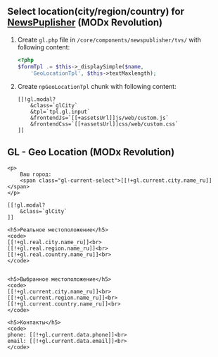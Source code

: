 ## Select location(city/region/country) for [NewsPuplisher](http://modx.com/extras/package/newspublisher) (MODx Revolution)
1. Create `gl.php` file in `/core/components/newspublisher/tvs/` with following content:

	```php
	<?php
	$formTpl .= $this->_displaySimple($name,
		'GeoLocationTpl', $this->textMaxlength);
	```

2. Create `npGeoLocationTpl` chunk with following content:

	```
	[[!gl.modal?
		&class=`glCity`
		&tpl=`tpl.gl.input`
		&frontendJs=`[[+assetsUrl]]js/web/custom.js`
		&frontendCss=`[[+assetsUrl]]css/web/custom.css`
	]]
	```

## GL - Geo Location (MODx Revolution)

```
<p>
    Ваш город:
    <span class="gl-current-select">[[!+gl.current.city.name_ru]]</span>
</p>

[[!gl.modal?
	&class=`glCity`
]]

<h5>Реальное местоположение</h5>
<code>
[[!+gl.real.city.name_ru]]<br>
[[!+gl.real.region.name_ru]]<br>
[[!+gl.real.country.name_ru]]<br>  
</code>


<h5>Выбранное местоположение</h5>
<code>
[[!+gl.current.city.name_ru]]<br>
[[!+gl.current.region.name_ru]]<br>
[[!+gl.current.country.name_ru]]<br>
</code>

<h5>Контакты</h5>
<code>
phone: [[!+gl.current.data.phone]]<br>
email: [[!+gl.current.data.email]]<br>
</code>
```
